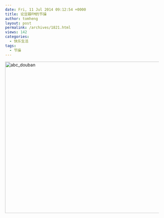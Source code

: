 ```yaml
---
date: Fri, 11 Jul 2014 09:12:54 +0000
title: 论豆瓣FM的节操
author: tomheng
layout: post
permalink: /archives/1821.html
views: 142
categories:
  - 快乐生活
tags:
  - 节操
---
```

<img class="aligncenter size-full wp-image-1822" src="http://blog.webfuns.net/wp-content/uploads/2014/07/abc_douban.jpg" alt="abc_douban" width="950" height="498" />
